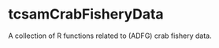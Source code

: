 tcsamCrabFisheryData
====================

A collection of R functions related to (ADFG) crab fishery data.
